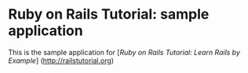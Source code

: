 # Ruby on Rails Tutorial: sample application

This is the sample application for [*Ruby on Rails Tutorial: Learn Rails by Example*] (http://railstutorial.org)